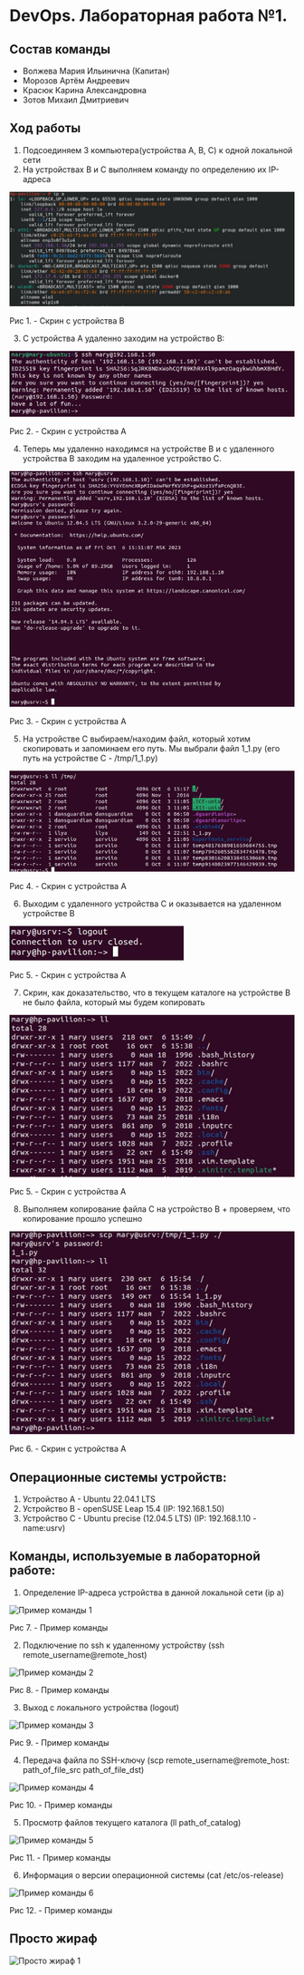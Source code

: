 # DevOps. Лабораторная работа №1.

## Состав команды
- Волжева Мария Ильинична (Капитан)
- Морозов Артём Андреевич
- Красюк Карина Александровна
- Зотов Михаил Дмитриевич

## Ход работы
1. Подсоединяем 3 компьютера(устройства A, B, C) к одной локальной сети
2. На устройствах В и С выполняем команду по определению их IP-адреса

![Скрин с устройства В 1](https://github.com/Ermack241/White---maned-horses/blob/main/DevOps%201%20lab/pic/photo_2023-10-06_18-45-52.jpg)

Рис 1. - Скрин с устройства В

3. С устройства A удаленно заходим на устройство В:

![Скрин с устройства A 1](https://github.com/Ermack241/White---maned-horses/blob/main/DevOps%201%20lab/pic/photo_2023-10-06_18-46-13.jpg)

Рис 2. - Скрин с устройства A

4. Теперь мы удаленно находимся на устройстве B и с удаленного устройства B заходим на удаленное устройство С. 

![Скрин с устройства A 2](https://github.com/Ermack241/White---maned-horses/blob/main/DevOps%201%20lab/pic/photo_2023-10-06_18-46-16.jpg)

Рис 3. - Скрин с устройства A

5. На устройстве С выбираем/находим файл, который хотим скопировать и запоминаем его путь. Мы выбрали файл 1_1.py (его путь на устройстве С -  /tmp/1_1.py)

![Скрин с устройства A 3](https://github.com/Ermack241/White---maned-horses/blob/main/DevOps%201%20lab/pic/photo_2023-10-06_18-46-21.jpg)

Рис 4. - Скрин с устройства A

6. Выходим с удаленного устройства С и оказывается на удаленном устройстве B

![Скрин с устройства A 4](https://github.com/Ermack241/White---maned-horses/blob/main/DevOps%201%20lab/pic/photo_2023-10-06_18-46-24.jpg)

Рис 5. - Скрин с устройства A

7. Скрин, как доказательство, что в текущем каталоге на устройстве B не было файла, который мы будем копировать

![Скрин с устройства A 5](https://github.com/Ermack241/White---maned-horses/blob/main/DevOps%201%20lab/pic/photo_2023-10-06_18-46-27.jpg)

Рис 5. - Скрин с устройства A

8. Выполняем копирование файла С на устройство В + проверяем, что копирование прошло успешно

![Скрин с устройства A 6](https://github.com/Ermack241/White---maned-horses/blob/main/DevOps%201%20lab/pic/photo_2023-10-06_18-46-30.jpg)

Рис 6. - Скрин с устройства A


## Операционные системы устройств:
1. Устройство A - Ubuntu 22.04.1 LTS
2. Устройство B - openSUSE Leap 15.4 (IP: 192.168.1.50)
3. Устройство C - Ubuntu precise (12.04.5 LTS) (IP: 192.168.1.10 - name:usrv)

## Команды, используемые в лабораторной работе:
1. Определение IP-адреса устройства в данной локальной сети (ip a)

![Пример команды 1](https://github.com/Ermack241/White-maned-horses/blob/main/DevOps%201%20lab/pic/%D0%A0%D0%B8%D1%81%D1%83%D0%BD%D0%BE%D0%BA1.png)

Рис 7. - Пример команды

2. Подключение по ssh к удаленному устройству 
(ssh remote_username@remote_host)

![Пример команды 2](https://github.com/Ermack241/White-maned-horses/blob/main/DevOps%201%20lab/pic/%D0%A0%D0%B8%D1%81%D1%83%D0%BD%D0%BE%D0%BA2.png)

Рис 8. - Пример команды

3. Выход с локального устройства (logout)

![Пример команды 3](https://github.com/Ermack241/White-maned-horses/blob/main/DevOps%201%20lab/pic/%D0%A0%D0%B8%D1%81%D1%83%D0%BD%D0%BE%D0%BA3.png)

Рис 9. - Пример команды

4. Передача файла по SSH-ключу
(scp remote_username@remote_host: path_of_file_src path_of_file_dst)

![Пример команды 4](https://github.com/Ermack241/White-maned-horses/blob/main/DevOps%201%20lab/pic/%D0%A0%D0%B8%D1%81%D1%83%D0%BD%D0%BE%D0%BA4.png)

Рис 10. - Пример команды

5. Просмотр файлов текущего каталога (ll  path_of_catalog)

![Пример команды 5](https://github.com/Ermack241/White-maned-horses/blob/main/DevOps%201%20lab/pic/%D0%A0%D0%B8%D1%81%D1%83%D0%BD%D0%BE%D0%BA5.png)

Рис 11. - Пример команды

6. Информация о версии операционной системы (cat /etc/os-release)

![Пример команды 6](https://github.com/Ermack241/White-maned-horses/blob/main/DevOps%201%20lab/pic/%D0%A0%D0%B8%D1%81%D1%83%D0%BD%D0%BE%D0%BA6.png)

Рис 12. - Пример команды

## Просто жираф

![Просто жираф 1](https://github.com/Ermack241/White-maned-horses/blob/main/DevOps%201%20lab/pic/zhiraf1.png)
